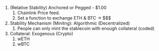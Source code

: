 1. (Relative Stability) Anchored or Pegged - $1.00
    1. Chainlink Price feed.
    2. Set a function to exchange ETH & BTC -> $$$
2. Stability Mechanism (Minitng): Algorithmic (Decentralized)
    1. People can only mint the stablecoin with enough collateral (coded)
3. Collateral: Exogenous (Crypto)
    1. wETH
    2. wBTC